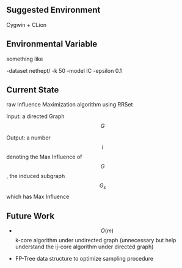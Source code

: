 ## Suggested Environment

Cygwin + CLion



## Environmental Variable

something like

-dataset nethept/ -k 50 -model IC -epsilon 0.1



## Current State

raw Influence Maximization algorithm using RRSet

Input: a directed Graph $$G$$

Output: a number $$I$$ denoting the Max Influence of $$G$$, the induced subgraph $$G_s$$ which has Max Influence



## Future Work

+ $$O(m)$$ k-core algorithm under undirected graph (unnecessary but help understand the ij-core algorithm under directed graph)

+ FP-Tree data structure to optimize sampling procedure